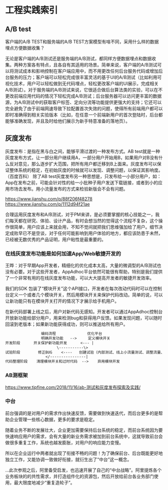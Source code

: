 # 工程实践索引


## A/B test

客户端的A/B TEST和服务端的A/B TEST方案模型有啥不同，采用什么样的数据埋点方便数据收集？

无论是客户端的A/B测试还是服务端的A/B测试，都同样方便数据埋点和数据收集。两种方案各有特点，且各自有其适用的场景。简单来说，客户端的A/B测试可以将测试成本和影响控制在客户端应用中，而不用更改任何后台服务代码或增加后台服务的压力；客户端可以轻松完成很丰富灵活的基于UI的A/B测试（比如利用可视化技术，用户可以轻松做到无代码埋点，轻松更改客户端的UI展示，完成相关A/B测试）。对于服务端的A/B测试来说，它很适合做后台算法类的实验，可以在不更改前端应用代码的情况下轻松完成A/B测试；后台服务器可以访问更丰富的数据源，为A/B测试中的获取客户标签、定向分流等功能提供更强大的支持；它还可以完全避免了由于前端网速导致下拉配置首次失效的问题，使得所有前端用户都可以即时准确得到相关实验版本（比如，在任意一个前端新用户的首次登陆时，后台都能够准确发现，并且及时给他们展示为新手特意准备的落地页）。


## 灰度发布

灰度发布：是指在黑与白之间，能够平滑过渡的一种发布方式。AB test就是一种灰度发布方式，让一部分用户继续用A，一部分用户开始用B，如果用户对B没有什么反对意见，那么逐步扩大范围，把所有用户都迁移到B上面来。灰度发布可以保证整体系统的稳定，在初始灰度的时候就可以发现、调整问题，以保证其影响度。（百度百科）
除了AB test灰度发布另一种思想是，只发布给一小部分用户，如：App在发布之前，可能会针对性的给一小批种子用户发送下载链接，或者到小的应用市场去发布。用小流量发布的方式来检验新版会不会有问题。

https://www.jianshu.com/p/88f206f48278  
https://www.jianshu.com/p/1112d94f21ae  

合理运用灰度发布和A/B测试，对于PM来讲，是必须要掌握的核心技能之一，我们每天都在研究、体验、设计产品，有时会想当然的觉得这个流程不复杂，这个操作很简单，用户应该上来就会用，不知不觉间就把我们思维强加给了用户。细节决定成败早已不是空谈，对于任何可能影响到用户体验的地方，都应该防患于未然，已经被无数优秀的产品证明，用户粘性是最重要的。

### 在线灰度发布功能是如何加速App/Web敏捷开发的

王晔：对于早期App开发者，精细化的优化成本太高，大量的微调型的A/B测试也没有必要。对于这些开发者，AppAdhoc平台依然可能很有帮助，特别是我们提供了一个非常有用的在线灰度发布功能，可以大大提高开发者的敏捷开发效率。

我们的SDK 包装了“模块开关”这个API接口，开发者在每次改动代码时可以在控制台定义一个或者几个模块开关，然后用模块开关来保护代码改动。简单的说，可以让新功能只有在模块开关打开的情况下才展示给手机用户。

在新代码部署上线之后，用户对新代码无感知。开发者可以通过AppAdhoc控制台开放新功能给部分用户，用来检测bug和获得用户反馈。如果发现问题，可以随时回滚到老版本；如果新功能获得成功，则可以推送给所有用户。

```txt
                编码流程              优化平台
                明确开发功能   -->     定义模块开关
开发阶段      开关保护新功能开发      <--- |
                       \-----------\>
试验阶段        修正BUG    <----   创建试验（内部测试、线上小流量测试、调整流量、发布新功能）
                  </----------------|
代码整理阶段    清理模块开关和过时代码  -->    弃用模块开发
```

### AB测框架

https://www.tipfine.com/2018/11/16/ab-测试和灰度发布探索及实践/

### 中台

前台强调的是对用户的需求作出快速反馈，需要做到快速迭代，而后台更多的是帮助企业管理一些核心数据，更多的要求是稳定。

随着业务不断的发展壮大，企业更加需要保持后台系统的稳定，而前台系统因为要快速响应用户的需求，会有大量的新业务需求被加到前台系统中，这就导致前台会做很多重复工作，系统也越发膨胀，对用户的响应能力变慢。

所以在企业运行中两者就出现了衔接不畅的问题！为了确保前台、后台既能更好地独立工作，又能协调一致做好衔接，就衍生出了“中台”这一概念。

...此次参观之后，阿里备受启发，也迅速开展了自己的“中台战略”。阿里提炼各个业务板块的的共性需求，并打造组件化的资源包，然后开放给前台各业务部门使用，最大限度地减少“重复造轮子”。





